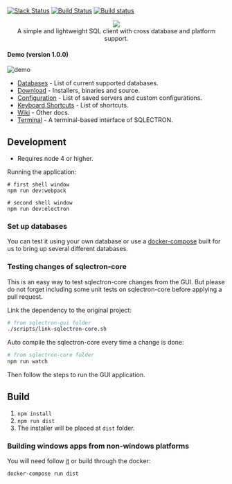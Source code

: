 [![Slack Status](https://sqlectron.herokuapp.com/badge.svg)](https://sqlectron.herokuapp.com)
[![Build Status](https://travis-ci.org/sqlectron/sqlectron-gui.svg?branch=master)](https://travis-ci.org/sqlectron/sqlectron-gui)
[![Build status](https://ci.appveyor.com/api/projects/status/ajxvrvwqyrc8yr23/branch/master?svg=true)](https://ci.appveyor.com/project/maxcnunes/sqlectron-gui/branch/master)

<p align="center">
  <img src="https://sqlectron.github.io/logos/logo-512.png">
  <br />
  A simple and lightweight SQL client with cross database and platform support.
</p>

#### Demo (version 1.0.0)
![demo](https://sqlectron.github.io/demos/sqlectron-demo-gui-v1.0.0-small.gif)

* [Databases](https://github.com/sqlectron/sqlectron-core#current-supported-databases) - List of current supported databases.
* [Download](https://github.com/sqlectron/sqlectron-gui/releases) - Installers, binaries and source.
* [Configuration](https://github.com/sqlectron/sqlectron-core#configuration) - List of saved servers and custom configurations.
* [Keyboard Shortcuts](https://github.com/sqlectron/sqlectron-gui/wiki/Keyboard-Shortcuts) - List of shortcuts.
* [Wiki](https://github.com/sqlectron/sqlectron-gui/wiki) - Other docs.
* [Terminal](https://github.com/sqlectron/sqlectron-term) - A terminal-based interface of SQLECTRON.

## Development

* Requires node 4 or higher.

Running the application:

```shell
# first shell window
npm run dev:webpack

# second shell window
npm run dev:electron
```

### Set up databases

You can test it using your own database or use a [docker-compose](https://github.com/sqlectron/sqlectron-databases) built for us to bring up several different databases.

### Testing changes of sqlectron-core

This is an easy way to test sqlectron-core changes from the GUI. But please do not forget including some unit tests on sqlectron-core before applying a pull request.

Link the dependency to the original project:

```bash
# from sqlectron-gui folder
./scripts/link-sqlectron-core.sh
```

Auto compile the sqlectron-core every time a change is done:

```bash
# from sqlectron-core folder
npm run watch
```

Then follow the steps to run the GUI application.

## Build

1. `npm install`
1. `npm run dist`
1. The installer will be placed at `dist` folder.

### Building windows apps from non-windows platforms

You will need follow [it](https://github.com/maxogden/electron-packager#building-windows-apps-from-non-windows-platforms) or build through the docker:

```shell
docker-compose run dist
```

